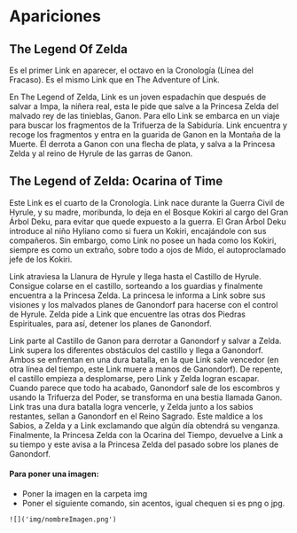 # Apariciones
 
## The Legend Of Zelda

Es el primer Link en aparecer, el octavo en la Cronología (Línea del Fracaso). Es el mismo Link que en The Adventure of Link.

En The Legend of Zelda, Link es un joven espadachín que después de salvar a Impa, la niñera real, esta le pide que salve a la Princesa Zelda del malvado rey de las tinieblas, Ganon. Para ello Link se embarca en un viaje para buscar los fragmentos de la Trifuerza de la Sabiduría. Link encuentra y recoge los fragmentos y entra en la guarida de Ganon en la Montaña de la Muerte. Él derrota a Ganon con una flecha de plata, y salva a la Princesa Zelda y al reino de Hyrule de las garras de Ganon.


## The Legend of Zelda: Ocarina of Time

Este Link es el cuarto de la Cronología. Link nace durante la Guerra Civil de Hyrule, y su madre, moribunda, lo deja en el Bosque Kokiri al cargo del Gran Árbol Deku, para evitar que quede expuesto a la guerra. El Gran Árbol Deku introduce al niño Hyliano como si fuera un Kokiri, encajándole con sus compañeros. Sin embargo, como Link no posee un hada como los Kokiri, siempre es como un extraño, sobre todo a ojos de Mido, el autoproclamado jefe de los Kokiri.

Link atraviesa la Llanura de Hyrule y llega hasta el Castillo de Hyrule. Consigue colarse en el castillo, sorteando a los guardias y finalmente encuentra a la Princesa Zelda. La princesa le informa a Link sobre sus visiones y los malvados planes de Ganondorf para hacerse con el control de Hyrule. Zelda pide a Link que encuentre las otras dos Piedras Espirituales, para así, detener los planes de Ganondorf.

Link parte al Castillo de Ganon para derrotar a Ganondorf y salvar a Zelda. Link supera los diferentes obstáculos del castillo y llega a Ganondorf. Ambos se enfrentan en una dura batalla, en la que Link sale vencedor (en otra línea del tiempo, este Link muere a manos de Ganondorf). De repente, el castillo empieza a desplomarse, pero Link y Zelda logran escapar. Cuando parece que todo ha acabado, Ganondorf sale de los escombros y usando la Trifuerza del Poder, se transforma en una bestia llamada Ganon. Link tras una dura batalla logra vencerle, y Zelda junto a los sabios restantes, sellan a Ganondorf en el Reino Sagrado. Este maldice a los Sabios, a Zelda y a Link exclamando que algún día obtendrá su venganza. Finalmente, la Princesa Zelda con la Ocarina del Tiempo, devuelve a Link a su tiempo y este avisa a la Princesa Zelda del pasado sobre los planes de Ganondorf.



#### Para poner una imagen: 

- Poner la imagen en la carpeta img
- Poner el siguiente comando, sin acentos, igual chequen si es png o jpg.

`![]('img/nombreImagen.png')`
